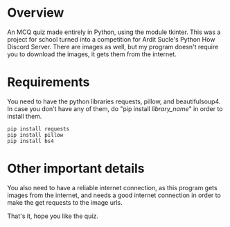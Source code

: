 # Overview
An MCQ quiz made entirely in Python, using the module tkinter. This was a project for school turned into a competition for Ardit Sucle's Python How Discord Server. There are images as well, but my program doesn't require you to download the images, it gets them from the internet.

# Requirements
You need to have the python libraries requests, pillow, and beautifulsoup4. In case you don't have any of them, do "pip install *library_name*" in order to install them. 

```
pip install requests
pip install pillow
pip install bs4
```

# Other important details
You also need to have a reliable internet connection, as this program gets images from the internet, and needs a good internet connection in order to make the get requests to the image urls.

That's it, hope you like the quiz.

